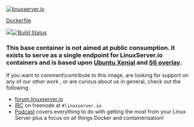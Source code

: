 [linuxserverurl]: https://linuxserver.io
[forumurl]: https://forum.linuxserver.io
[ircurl]: https://www.linuxserver.io/irc/
[podcasturl]: https://www.linuxserver.io/podcast/

[![linuxserver.io](https://raw.githubusercontent.com/linuxserver/docker-templates/master/linuxserver.io/img/linuxserver_medium.png)][linuxserverurl]

[Dockerfile](https://github.com/linuxserver/docker-baseimage-mono-arm64/blob/master/Dockerfile)

[![](https://images.microbadger.com/badges/image/lsiobase/mono.arm64.svg)](https://microbadger.com/images/lsiobase/mono.arm64 "Get your own image badge on microbadger.com")[![Build Status](http://jenkins.linuxserver.io:8080/job/Dockers/job/BaseImages-arm64/job/lsiobase-mono.arm64/badge/icon)](http://jenkins.linuxserver.io:8080/job/Dockers/job/BaseImages-arm64/job/lsiobase-mono.arm64/)

### This base container is not aimed at public consumption. It exists to serve as a single endpoint for LinuxServer.io containers and is based upon [Ubuntu Xenial](https://hub.docker.com/_/alpine/) and [S6 overlay](https://github.com/just-containers/s6-overlay).

If you want to comment\contribute to this image, are looking for support on any of our other work , or are curious about us in general, check out the following.

* [forum.linuxserver.io][forumurl]
* [IRC][ircurl] on freenode at `#linuxserver.io`
* [Podcast][podcasturl] covers everything to do with getting the most from your Linux Server plus a focus on all things Docker and containerisation!

